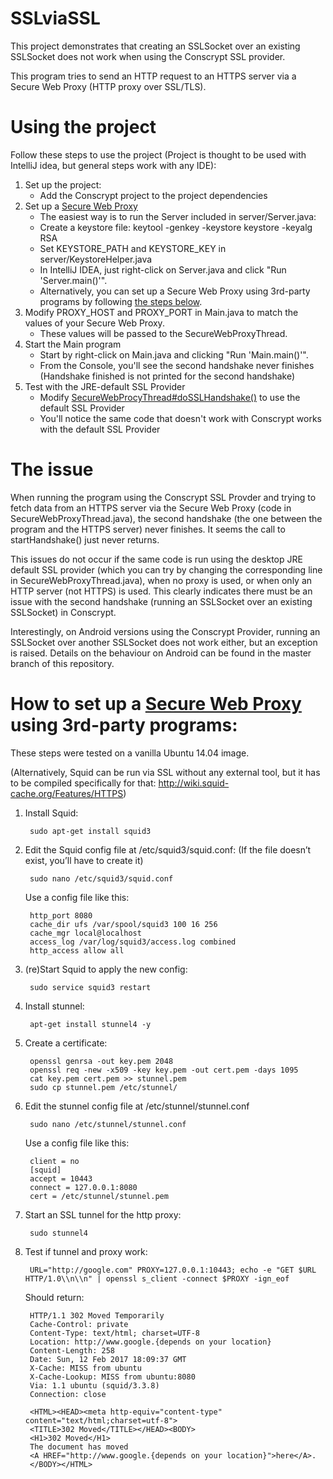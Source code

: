 # SSLviaSSL
This project demonstrates that creating an SSLSocket over an existing SSLSocket does not work when using the Conscrypt SSL provider.

This program tries to send an HTTP request to an HTTPS server via a Secure Web Proxy (HTTP proxy over SSL/TLS).

# Using the project
Follow these steps to use the project (Project is thought to be used with IntelliJ idea, but general steps work with any IDE):

1. Set up the project:
    - Add the Conscrypt project to the project dependencies
2. Set up a [Secure Web Proxy][1]
    - The easiest way is to run the Server included in server/Server.java:
    - Create a keystore file: keytool -genkey -keystore keystore -keyalg RSA
    - Set KEYSTORE_PATH and KEYSTORE_KEY in server/KeystoreHelper.java      
    - In IntelliJ IDEA, just right-click on Server.java and click "Run 'Server.main()'".    
    - Alternatively, you can set up a Secure Web Proxy using 3rd-party programs by following [the steps below](#how-to-set-up-a-secure-web-proxy-using-3rd-party-programs).
3. Modify PROXY_HOST and PROXY_PORT in Main.java to match the values of your Secure Web Proxy. 
    - These values will be passed to the SecureWebProxyThread.
4. Start the Main program
    - Start by right-click on Main.java and clicking "Run 'Main.main()'". 
    - From the Console, you'll see the second handshake never finishes (Handshake finished is not printed for the second handshake)
5. Test with the JRE-default SSL Provider
    - Modify [SecureWebProcyThread#doSSLHandshake()](./src/com/bugreport/sslviassl/SecureWebProxyThread.java#L144) to use the default SSL Provider
    - You'll notice the same code that doesn't work with Conscrypt works with the default SSL Provider

# The issue
When running the program using the Conscrypt SSL Provder and trying to fetch data from an HTTPS server via the Secure Web Proxy (code in SecureWebProxyThread.java), the second handshake (the one between the program and the HTTPS server) never finishes. It seems the call to startHandshake() just never returns.
        
This issues do not occur if the same code is run using the desktop JRE default SSL provider (which you can try by changing the corresponding line in SecureWebProxyThread.java), when no proxy is used, or when only an HTTP server (not HTTPS) is used. This clearly indicates there must be an issue with the second handshake (running an SSLSocket over an existing SSLSocket) in Conscrypt.

Interestingly, on Android versions using the Conscrypt Provider, running an SSLSocket over another SSLSocket does not work either, but an exception is raised. Details on the behaviour on Android can be found in the master branch of this repository.

#  How to set up a [Secure Web Proxy][1] using 3rd-party programs:
These steps were tested on a vanilla Ubuntu 14.04 image.

(Alternatively, Squid can be run via SSL without any external tool, but it has to be compiled specifically for that: http://wiki.squid-cache.org/Features/HTTPS)

1. Install Squid:

        sudo apt-get install squid3

2. Edit the Squid config file at /etc/squid3/squid.conf:
(If the file doesn’t exist, you’ll have to create it)

        sudo nano /etc/squid3/squid.conf

    Use a config file like this:

        http_port 8080
        cache_dir ufs /var/spool/squid3 100 16 256
        cache_mgr local@localhost
        access_log /var/log/squid3/access.log combined
        http_access allow all

3. (re)Start Squid to apply the new config:

        sudo service squid3 restart

4. Install stunnel:

        apt-get install stunnel4 -y

5. Create a certificate:

        openssl genrsa -out key.pem 2048
        openssl req -new -x509 -key key.pem -out cert.pem -days 1095
        cat key.pem cert.pem >> stunnel.pem
        sudo cp stunnel.pem /etc/stunnel/

6. Edit the stunnel config file at /etc/stunnel/stunnel.conf

        sudo nano /etc/stunnel/stunnel.conf

    Use a config file like this:

        client = no
        [squid]
        accept = 10443
        connect = 127.0.0.1:8080
        cert = /etc/stunnel/stunnel.pem 

7. Start an SSL tunnel for the http proxy:

        sudo stunnel4

8. Test if tunnel and proxy work:

        URL="http://google.com" PROXY=127.0.0.1:10443; echo -e "GET $URL HTTP/1.0\\n\\n" | openssl s_client -connect $PROXY -ign_eof

    Should return:
    
        HTTP/1.1 302 Moved Temporarily
        Cache-Control: private
        Content-Type: text/html; charset=UTF-8
        Location: http://www.google.{depends on your location}
        Content-Length: 258
        Date: Sun, 12 Feb 2017 18:09:37 GMT
        X-Cache: MISS from ubuntu
        X-Cache-Lookup: MISS from ubuntu:8080
        Via: 1.1 ubuntu (squid/3.3.8)
        Connection: close
        
        <HTML><HEAD><meta http-equiv="content-type" content="text/html;charset=utf-8">
        <TITLE>302 Moved</TITLE></HEAD><BODY>
        <H1>302 Moved</H1>
        The document has moved
        <A HREF="http://www.google.{depends on your location}">here</A>.
        </BODY></HTML>
        

[1]: https://www.chromium.org/developers/design-documents/secure-web-proxy


